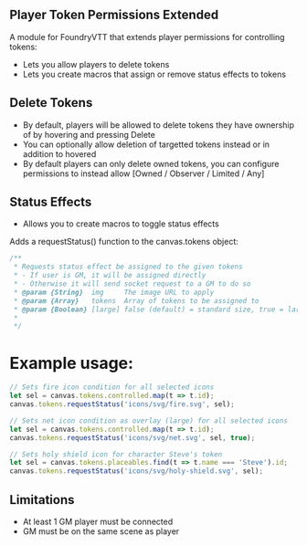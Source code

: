 ## Player Token Permissions Extended
A module for FoundryVTT that extends player permissions for controlling tokens:
- Lets you allow players to delete tokens
- Lets you create macros that assign or remove status effects to tokens

## Delete Tokens
- By default, players will be allowed to delete tokens they have ownership of by hovering and pressing Delete
- You can optionally allow deletion of targetted tokens instead or in addition to hovered
- By default players can only delete owned tokens, you can configure permissions to instead allow [Owned / Observer / Limited / Any]

## Status Effects
- Allows you to create macros to toggle status effects

Adds a requestStatus() function to the canvas.tokens object:
```js
/**
 * Requests status effect be assigned to the given tokens
 * - If user is GM, it will be assigned directly
 * - Otherwise it will send socket request to a GM to do so
 * @param {String}  img     The image URL to apply
 * @param {Array}   tokens  Array of tokens to be assigned to
 * @param {Boolean} [large] false (default) = standard size, true = large overlay
 * 
 */
```

# Example usage:

```js
// Sets fire icon condition for all selected icons
let sel = canvas.tokens.controlled.map(t => t.id);
canvas.tokens.requestStatus('icons/svg/fire.svg', sel);
```
```js
// Sets net icon condition as overlay (large) for all selected icons
let sel = canvas.tokens.controlled.map(t => t.id);
canvas.tokens.requestStatus('icons/svg/net.svg', sel, true);
```
```js
// Sets holy shield icon for character Steve's token
let sel = canvas.tokens.placeables.find(t => t.name === 'Steve').id;
canvas.tokens.requestStatus('icons/svg/holy-shield.svg', sel);
```

## Limitations
- At least 1 GM player must be connected
- GM must be on the same scene as player
